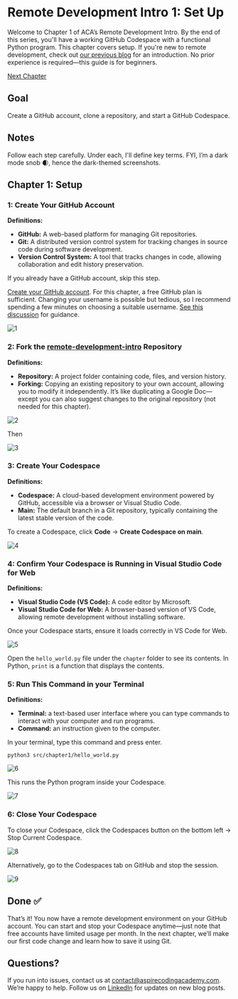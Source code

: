 # Remote Development Intro 1: Set Up

Welcome to Chapter 1 of ACA’s Remote Development Intro. By the end of this series, you'll have a working GitHub Codespace with a functional Python program. This chapter covers setup. If you're new to remote development, check out [our previous blog](https://aspirecodingacademy.com/blog/remote-development/) for an introduction. No prior experience is required—this guide is for beginners.

[Next Chapter](https://aspirecodingacademy.com/blog/remote-development-intro-2/)

## Goal

Create a GitHub account, clone a repository, and start a GitHub Codespace.

## Notes

Follow each step carefully. Under each, I'll define key terms. FYI, I’m a dark mode snob 🌒, hence the dark-themed screenshots.

## Chapter 1: Setup

### 1: Create Your GitHub Account

**Definitions:**

-   **GitHub:** A web-based platform for managing Git repositories.
-   **Git:** A distributed version control system for tracking changes in source code during software development.
-   **Version Control System:** A tool that tracks changes in code, allowing collaboration and edit history preservation.

If you already have a GitHub account, skip this step.

[Create your GitHub account](https://docs.github.com/en/get-started/start-your-journey/creating-an-account-on-github). For this chapter, a free GitHub plan is sufficient. Changing your username is possible but tedious, so I recommend spending a few minutes on choosing a suitable username. [See this discussion](https://github.com/orgs/community/discussions/39082) for guidance.

![1](./assets/screenshots/1.png)

### 2: Fork the [remote-development-intro](https://github.com/aspirecodingacademy/remote-development-intro) Repository

**Definitions:**

-   **Repository:** A project folder containing code, files, and version history.
-   **Forking:** Copying an existing repository to your own account, allowing you to modify it independently. It’s like duplicating a Google Doc—except you can also suggest changes to the original repository (not needed for this chapter).

![2](./assets/screenshots/2.png)

Then

![3](./assets/screenshots/3.png)

### 3: Create Your Codespace

**Definitions:**

-   **Codespace:** A cloud-based development environment powered by GitHub, accessible via a browser or Visual Studio Code.
-   **Main:** The default branch in a Git repository, typically containing the latest stable version of the code.

To create a Codespace, click **Code** → **Create Codespace on main**.

![4](./assets/screenshots/4.png)

### 4: Confirm Your Codespace is Running in Visual Studio Code for Web

**Definitions:**

-   **Visual Studio Code (VS Code):** A code editor by Microsoft.
-   **Visual Studio Code for Web:** A browser-based version of VS Code, allowing remote development without installing software.

Once your Codespace starts, ensure it loads correctly in VS Code for Web.

![5](./assets/screenshots/5.png)

Open the `hello_world.py` file under the `chapter` folder to see its contents. In Python, `print` is a function that displays the contents.

### 5: Run This Command in your Terminal

**Definitions:**

-   **Terminal:** a text-based user interface where you can type commands to interact with your computer and run programs.
-   **Command:** an instruction given to the computer.

In your terminal, type this command and press enter.

```
python3 src/chapter1/hello_world.py
```

![6](./assets/screenshots/6.png)

This runs the Python program inside your Codespace.

![7](./assets/screenshots/7.png)

### 6: Close Your Codespace

To close your Codespace, click the Codespaces button on the bottom left → Stop Current Codespace.

![8](./assets/screenshots/8.png)

Alternatively, go to the Codespaces tab on GitHub and stop the session.

![9](./assets/screenshots/9.png)

## Done ✅

That’s it! You now have a remote development environment on your GitHub account. You can start and stop your Codespace anytime—just note that free accounts have limited usage per month. In the next chapter, we’ll make our first code change and learn how to save it using Git.

## Questions?

If you run into issues, contact us at contact@aspirecodingacademy.com. We’re happy to help. Follow us on [LinkedIn](https://www.linkedin.com/company/aspire-coding-academy/) for updates on new blog posts.
